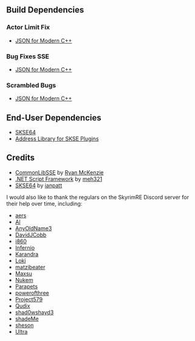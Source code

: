## Build Dependencies
### Actor Limit Fix
* [JSON for Modern C++](https://github.com/nlohmann/json)
### Bug Fixes SSE
* [JSON for Modern C++](https://github.com/nlohmann/json)
### Scrambled Bugs
* [JSON for Modern C++](https://github.com/nlohmann/json)

## End-User Dependencies
* [SKSE64](https://github.com/ianpatt/skse64)
* [Address Library for SKSE Plugins](https://www.nexusmods.com/skyrimspecialedition/mods/32444)

## Credits
* [CommonLibSSE](https://github.com/Ryan-rsm-McKenzie/CommonLibSSE) by [Ryan McKenzie](https://www.nexusmods.com/skyrimspecialedition/users/5687342)
* [.NET Script Framework](https://www.nexusmods.com/skyrimspecialedition/mods/21294) by [meh321](https://www.nexusmods.com/skyrimspecialedition/users/2964753)
* [SKSE64](https://github.com/ianpatt/skse64) by [ianpatt](https://www.nexusmods.com/skyrimspecialedition/users/2166624)

I would also like to thank the regulars on the SkyrimRE Discord server for their help over time, including:
* [aers](https://www.nexusmods.com/skyrimspecialedition/users/2025634)
* [Al](https://github.com/Al12rs)
* [AnyOldName3](https://www.nexusmods.com/morrowind/users/5699344)
* [DavidJCobb](https://www.nexusmods.com/skyrim/users/9663214)
* [i860](https://github.com/clayne)
* [Infernio](https://github.com/Infernio)
* [Karandra](https://www.nexusmods.com/skyrimspecialedition/users/2734453)
* [Loki](https://www.nexusmods.com/skyrimspecialedition/users/53567771)
* [matzibeater](https://www.nexusmods.com/users/4273674/)
* [Maxsu](https://www.nexusmods.com/skyrimspecialedition/users/47103898)
* [Nukem](https://www.nexusmods.com/skyrimspecialedition/users/4995023)
* [Parapets](https://www.nexusmods.com/skyrimspecialedition/users/39501725)
* [powerofthree](https://www.nexusmods.com/skyrimspecialedition/users/2148728)
* [Project579](https://www.nexusmods.com/skyrimspecialedition/users/30390750)
* [Qudix](https://www.nexusmods.com/skyrimspecialedition/users/46589442)
* [shad0wshayd3](https://www.nexusmods.com/fallout4/users/5232181)
* [shadeMe](https://www.nexusmods.com/oblivion/users/644634)
* [sheson](https://www.nexusmods.com/skyrimspecialedition/users/3155782)
* [Ultra](https://www.nexusmods.com/skyrimspecialedition/users/99600268)
